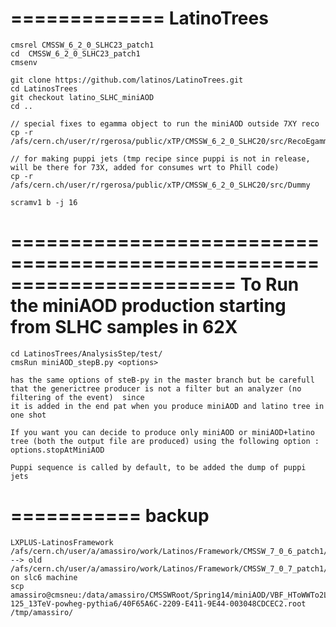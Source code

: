 =============
LatinoTrees
=============

    cmsrel CMSSW_6_2_0_SLHC23_patch1 
    cd  CMSSW_6_2_0_SLHC23_patch1
    cmsenv

    git clone https://github.com/latinos/LatinoTrees.git
    cd LatinosTrees
    git checkout latino_SLHC_miniAOD
    cd ..

    // special fixes to egamma object to run the miniAOD outside 7XY reco
    cp -r /afs/cern.ch/user/r/rgerosa/public/xTP/CMSSW_6_2_0_SLHC20/src/RecoEgamma
  
    // for making puppi jets (tmp recipe since puppi is not in release, will be there for 73X, added for consumes wrt to Phill code)
    cp -r /afs/cern.ch/user/r/rgerosa/public/xTP/CMSSW_6_2_0_SLHC20/src/Dummy

    scramv1 b -j 16

=======================================================================
To Run the miniAOD production starting from SLHC samples in 62X
=======================================================================

    cd LatinosTrees/AnalysisStep/test/ 
    cmsRun miniAOD_stepB.py <options>

    has the same options of steB-py in the master branch but be carefull that the generictree producer is not a filter but an analyzer (no filtering of the event)  since
    it is added in the end pat when you produce miniAOD and latino tree in one shot
 
    If you want you can decide to produce only miniAOD or miniAOD+latino tree (both the output file are produced) using the following option : options.stopAtMiniAOD

    Puppi sequence is called by default, to be added the dump of puppi jets

===========
backup
===========

    LXPLUS-LatinosFramework
    /afs/cern.ch/user/a/amassiro/work/Latinos/Framework/CMSSW_7_0_6_patch1/src/  --> old
    /afs/cern.ch/user/a/amassiro/work/Latinos/Framework/CMSSW_7_0_7_patch1/src/
    on slc6 machine
    scp amassiro@cmsneu:/data/amassiro/CMSSWRoot/Spring14/miniAOD/VBF_HToWWTo2LAndTau2Nu_M-125_13TeV-powheg-pythia6/40F65A6C-2209-E411-9E44-003048CDCEC2.root /tmp/amassiro/
